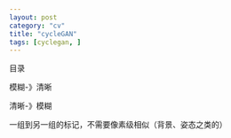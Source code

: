 ```yaml
---
layout: post
category: "cv"
title: "cycleGAN"
tags: [cyclegan, ]
---
```


目录

<!-- TOC -->


<!-- /TOC -->

模糊-》清晰

清晰-》模糊

一组到另一组的标记，不需要像素级相似（背景、姿态之类的）


